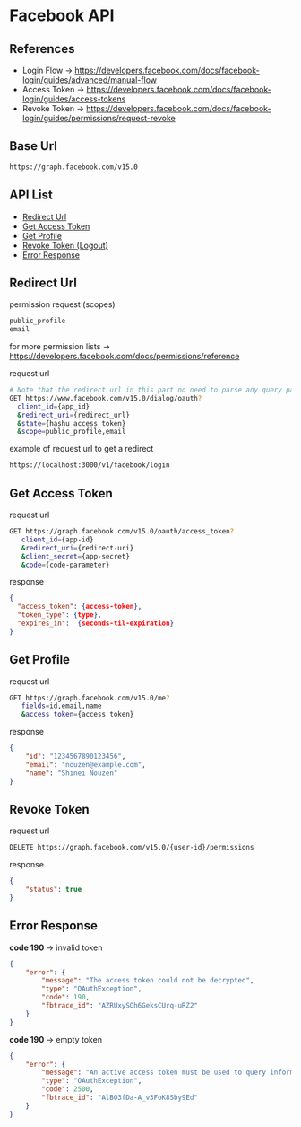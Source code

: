 <h1>Facebook API</h1>

<h2>References</h2>
<ul>
  <li>Login Flow -> <a href="https://developers.facebook.com/docs/facebook-login/guides/advanced/manual-flow" target="_blank">https://developers.facebook.com/docs/facebook-login/guides/advanced/manual-flow</a></li>
  <li>Access Token -> <a href="https://developers.facebook.com/docs/facebook-login/guides/access-tokens" target="_blank">https://developers.facebook.com/docs/facebook-login/guides/access-tokens</a></li>
  <li>Revoke Token -> <a href="https://developers.facebook.com/docs/facebook-login/guides/permissions/request-revoke" target="_blank">https://developers.facebook.com/docs/facebook-login/guides/permissions/request-revoke</a></li>
</ul>

<h2>Base Url</h2>

```bash
https://graph.facebook.com/v15.0
```

<h2>API List</h2>
<ul>
    <li><a href="#redirect_url">Redirect Url</a></li>
    <li><a href="#get_access_token">Get Access Token</a></li>
    <li><a href="#get_profile">Get Profile</a></li>
    <li><a href="#revoke_token">Revoke Token (Logout)</a></li>
    <li><a href="#error_response">Error Response</a></li>
</ul>

<h2 id="redirect_url">Redirect Url</h2>

permission request (scopes)

```bash
public_profile
email
```

for more permission lists -> <a href="https://developers.facebook.com/docs/permissions/reference" target="_blank">https://developers.facebook.com/docs/permissions/reference</a>

request url

```bash
# Note that the redirect url in this part no need to parse any query params "JUST PURE REDIRECT URL"
GET https://www.facebook.com/v15.0/dialog/oauth?
  client_id={app_id}
  &redirect_uri={redirect_url}
  &state={hashu_access_token}
  &scope=public_profile,email
```

example of request url to get a redirect

```bash
https://localhost:3000/v1/facebook/login
```

<h2 id="get_access_token">Get Access Token</h2>

request url

```bash
GET https://graph.facebook.com/v15.0/oauth/access_token?
   client_id={app-id}
   &redirect_uri={redirect-uri}
   &client_secret={app-secret}
   &code={code-parameter}
```

response

```json
{
  "access_token": {access-token},
  "token_type": {type},
  "expires_in":  {seconds-til-expiration}
}
```

<h2 id="get_profile">Get Profile</h2>

request url

```bash
GET https://graph.facebook.com/v15.0/me?
   fields=id,email,name
   &access_token={access_token}
```

response

```json
{
    "id": "1234567890123456",
    "email": "nouzen@example.com",
    "name": "Shinei Nouzen"
}
```

<h2 id="revoke_token">Revoke Token</h2>

request url

```bash
DELETE https://graph.facebook.com/v15.0/{user-id}/permissions
```

response

```json
{
    "status": true
}
```

<h2 id="error_response">Error Response</h2>

**code 190** -> invalid token

```json
{
    "error": {
        "message": "The access token could not be decrypted",
        "type": "OAuthException",
        "code": 190,
        "fbtrace_id": "AZRUxySOh6GeksCUrq-uRZ2"
    }
}
```

**code 190** -> empty token

```json
{
    "error": {
        "message": "An active access token must be used to query information about the current user.",
        "type": "OAuthException",
        "code": 2500,
        "fbtrace_id": "AlBO3fDa-A_v3FoK8Sby9Ed"
    }
}
```
